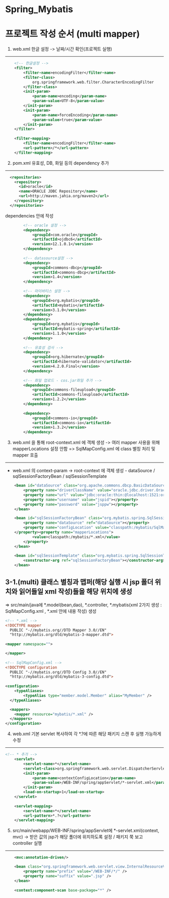 # Spring_Mybatis

프로젝트 작성 순서 (multi mapper)
================================

1. web.xml 한글 설정 -> 날짜/시간 확인(프로젝트 실행)
-------------

```xml
	<!-- 한글설정 -->
	<filter>
		<filter-name>encodingFilter</filter-name>
		<filter-class>
			org.springframework.web.filter.CharacterEncodingFilter
		</filter-class>
		<init-param>
			<param-name>encoding</param-name>
			<param-value>UTF-8</param-value>
		</init-param>
		<init-param>
			<param-name>forceEncoding</param-name>
			<param-value>true</param-value>
		</init-param>
	</filter>
	
	<filter-mapping>
		<filter-name>encodingFilter</filter-name>
		<url-pattern>/*</url-pattern>
	</filter-mapping>
```

2. pom.xml 유효성, DB, 화일 등의 dependency 추가
-------------

```xml
  <repositories>
    <repository>
      <id>oracle</id>
      <name>ORACLE JDBC Repository</name>
      <url>http://maven.jahia.org/maven2</url>
    </repository>
  </repositories>
```

  dependencies 안에 작성
```xml
		<!-- oracle 설정 -->
		<dependency>
			<groupId>com.oracle</groupId>
			<artifactId>ojdbc6</artifactId>
			<version>12.1.0.1</version>
		</dependency>
		
		<!-- datasource설정 -->
		<dependency>
			<groupId>commons-dbcp</groupId>
			<artifactId>commons-dbcp</artifactId>
			<version>1.4</version>
		</dependency>
		
		<!-- 마이바티스 설정 -->
		<dependency>
			<groupId>org.mybatis</groupId>
			<artifactId>mybatis</artifactId>
			<version>3.1.0</version>
		</dependency>
		<dependency>
			<groupId>org.mybatis</groupId>
			<artifactId>mybatis-spring</artifactId>
			<version>1.1.0</version>
		</dependency>
		
		<!-- 유효성 검사 -->
		<dependency>
			<groupId>org.hibernate</groupId>
			<artifactId>hibernate-validator</artifactId>
			<version>4.2.0.Final</version>
		</dependency>
		
		<!-- 화일 업로드 - cos.jar화일 추가 -->
		<dependency>
			<groupId>commons-fileupload</groupId>
			<artifactId>commons-fileupload</artifactId>
			<version>1.2.2</version>
		</dependency>
		
		<dependency>
			<groupId>commons-io</groupId>
			<artifactId>commons-io</artifactId>
			<version>1.3.2</version>
		</dependency>
```

3. web.xml 을 통해 root-context.xml 에 객체 생성 -> 여러 mapper 사용을 위해 mapperLocations 설정 안함 => SqlMapConfig.xml 에 class 별칭 처리 및  mapper 호출
-------------

  - web.xml 의 context-param -> root-context 에 객체 생성 - dataSource / sqlSessionFactoryBean / sqlSessionTemplate
```xml
	<bean id="dataSource" class="org.apache.commons.dbcp.BasicDataSource">
		<property name="driverClassName" value="oracle.jdbc.driver.OracleDriver"></property>
		<property name="url" value="jdbc:oracle:thin:@localhost:1521:orcl"></property>
		<property name="username" value="jspid"></property>
		<property name="password" value="jsppw"></property>
	</bean>

	<bean id="sqlSessionFactoryBean" class="org.mybatis.spring.SqlSessionFactoryBean">
		<property name="dataSource" ref="dataSource"></property>
		<property name="configLocation" value="classpath:/mybatis/SqlMapConfig.xml">
    </property><property name="mapperLocations">
			<value>classpath:/mybatis/*.xml</value>
		</property>
	</bean>
	
	<bean id="sqlSessionTemplate" class="org.mybatis.spring.SqlSessionTemplate">
		<constructor-arg ref="sqlSessionFactoryBean"></constructor-arg>
	</bean>
```

3-1.(multi) 클래스 별칭과 맵퍼(해당 실행 시 jsp 폴더 위치와 읽어들일 xml 작성)들을 해당 위치에 생성
-------------

  => src/main/java에 *.model(bean,dao), *.controller, *.mybatis(xml 2가지 생성 : SqlMapConfig.xml , *.xml 안에 내용 작성) 생성
```xml
<!-- *.xml -->
<!DOCTYPE mapper
  PUBLIC "-//mybatis.org//DTD Mapper 3.0//EN"
  "http://mybatis.org/dtd/mybatis-3-mapper.dtd">
  
<mapper namespace="">

</mapper>
  
<!-- SqlMapConfig.xml -->
<!DOCTYPE configuration
  PUBLIC "-//mybatis.org//DTD Config 3.0//EN"
  "http://mybatis.org/dtd/mybatis-3-config.dtd">
  
<configuration>
	<typeAliases>
		<typeAlias type="member.model.Member" alias="MyMember" />
  </typeAliases>

  <mappers>
    <mapper resource="mybatis/*.xml" />
  </mappers>
</configuration>
```

4. web.xml 기본 servlet 복사하여 각 *.?에 따른 해당 패키지 스캔 후 실행 가능하게 수정
-------------

```xml
<!-- * 추가 -->
	<servlet>
		<servlet-name>*</servlet-name>
		<servlet-class>org.springframework.web.servlet.DispatcherServlet</servlet-class>
		<init-param>
			<param-name>contextConfigLocation</param-name>
			<param-value>/WEB-INF/spring/appServlet/*-servlet.xml</param-value>
		</init-param>
		<load-on-startup>1</load-on-startup>
	</servlet>
		
	<servlet-mapping>
		<servlet-name>*</servlet-name>
		<url-pattern>*.?</url-pattern>
	</servlet-mapping>
```

5. src/main/webapp/WEB-INF/spring/appServlet에 *-servlet.xml(context, mvc) -> 받은 값의 jsp가 해당 폴더에 위치하도록 설정 / 패키지 쭉 보고 controller 실행
-------------

```xml
	<mvc:annotation-driven/>

	<bean class="org.springframework.web.servlet.view.InternalResourceViewResolver">
		<property name="prefix" value="/WEB-INF/*/" />
		<property name="suffix" value=".jsp" />
	</bean>
	
	<context:component-scan base-package="*" />
```

